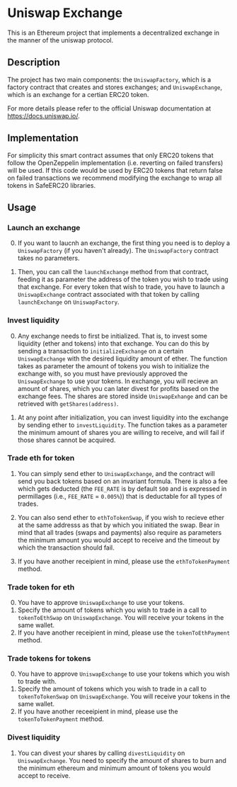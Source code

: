 # Uniswap Exchange
This is an Ethereum project that implements a decentralized exchange in the manner of the uniswap protocol.

## Description
The project has two main components: the `UniswapFactory`, which is a factory contract that creates and stores exchanges; and `UniswapExchange`, which is an exchange for a certian ERC20 token.

For more details please refer to the official Uniswap documentation at https://docs.uniswap.io/.

## Implementation
For simplicity this smart contract assumes that only ERC20 tokens that follow the OpenZeppelin implementation (i.e. reverting on failed transfers) will be used. If this code would be used by ERC20 tokens that return false on failed transactions we recommend modifying the exchange to wrap all tokens in SafeERC20 libraries.

## Usage

### Launch an exchange

0. If you want to laucnh an exchange, the first thing you need is to deploy a `UniswapFactory` (if you haven't already). The `UniswapFactory` contract takes no parameters.

1. Then, you can call the `launchExchange` method from that contract, feeding it as parameter the address of the token you wish to trade using that exchange. For every token that wish to trade, you have to launch a `UniswapExchange` contract associated with that token by calling `launchExchange` on `UniswapFactory`.

### Invest liquidity

0. Any exchange needs to first be initialized. That is, to invest some liquidity (ether and tokens) into that exchange. You can do this by sending a transaction to `initializeExchange` on a certain `UniswapExchange` with the desired liquidity amount of ether. The function takes as parameter the amount of tokens you wish to initialize the exchange with, so you must have previously approved the `UniswapExchange` to use your tokens. In exchange, you will recieve an amount of shares, which you can later divest for profits based on the exchange fees. The shares are stored inside `UniswapExhange` and can be retrieved with `getShares(address)`.

1. At any point after initialization, you can invest liquidity into the exchange by sending ether to `investLiquidity`. The function takes as a parameter the minimum amount of shares you are willing to receive, and will fail if those shares cannot be acquired.

### Trade eth for token

1. You can simply send ether to `UniswapExchange`, and the contract will send you back tokens based on an invariant formula. There is also a fee which gets deducted (the `FEE_RATE` is by default `500` and is expressed in permillages (i.e., `FEE_RATE` = `0.005%`)) that is deductable for all types of trades.

2. You can also send ether to `ethToTokenSwap`, if you wish to recieve ether at the same addresss as that by which you initiated the swap. Bear in mind that all trades (swaps and payments) also require as parameters the minimum amount you would accept to receive and the timeout by which the transaction should fail.

3. If you have another receipient in mind, please use the `ethToTokenPayment` method.

### Trade token for eth

0. You have to approve `UniswapExchange` to use your tokens.
1. Specify the amount of tokens which you wish to trade in a call to `tokenToEthSwap` on `UniswapExchange`. You will receive your tokens in the same wallet.
2. If you have another receipient in mind, please use the `tokenToEthPayment` method.

### Trade tokens for tokens

0. You have to approve `UniswapExchange` to use your tokens which you wish to trade with.
1. Specify the amount of tokens which you wish to trade in a call to `tokenToTokenSwap` on `UniswapExchange`. You will receive your tokens in the same wallet.
2. If you have another receeipient in mind, please use the `tokenToTokenPayment` method.

### Divest liquidity

1. You can divest your shares by calling `divestLiquidity` on `UniswapExchange`. You need to specify the amount of shares to burn and the minimum ethereum and minimum amount of tokens you would accept to receive.